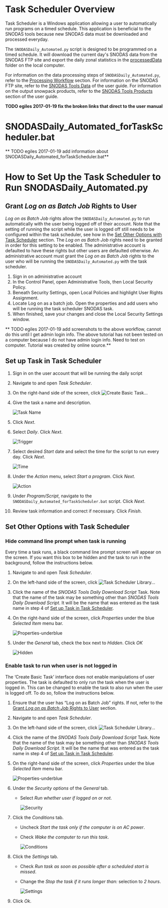 # Task Scheduler Overview

Task Scheduler is a Windows application allowing a user to automatically run programs on a timed schedule. This application is
beneficial to the SNODAS tools because new SNODAS data must be downloaded and processed everyday. 

The ```SNODASDaily_Automated.py```
script is designed to be programmed on a timed schedule. It will download the current day's SNODAS data from the SNODAS FTP site 
and export the daily zonal statistics in the [processedData](../software-design/file-structure.md#snodastools92processeddata92) folder on the local computer. 

For information on the data processing steps of ```SNODASDaily_Automated.py```, refer to the 
[Processing Workflow](../software-design/overview.md#processing-workflow) section. For information on the SNODAS FTP site, refer to the
[SNODAS Tools Data](http://software.openwaterfoundation.org/cdss-app-snodas-tools-doc-user/data/overview/) of the user guide. For information on
the output snowpack products, refer to the [SNODAS Tools Products](http://software.openwaterfoundation.org/cdss-app-snodas-tools-doc-user/products/overview/)
section of the user guide.

**TODO egiles 2017-01-19 fix the broken links that direct to the user manual**

#  SNODASDaily_Automated_forTaskScheduler.bat

** TODO egiles 2017-01-19 add information about SNODASDaily_Automated_forTaskScheduler.bat**

# How to Set Up the Task Scheduler to Run SNODASDaily_Automated.py

## Grant *Log on as Batch Job* Rights to User 

*Log on as Batch Job* rights allow the ```SNODASDaily_Automated.py``` to run automatically with the user being logged off of their 
account. Note that the setting of running the script while the user is logged off still needs to be configured within the task scheduler,
see how in the [Set Other Options with Task Scheduler](#set-other-options-with-task-scheduler) section. The *Log on as Batch Job* rights
need to be granted in order for this setting to be enabled. The administrative account is defaulted to have these rights but other 
users are defaulted otherwise. An administrative account must grant the *Log on as Batch Job* rights to the user who will be running 
the ```SNODASDaily_Automated.py``` with the task scheduler. 

1. Sign in on administrative account
2. In the Control Panel, open Administrative Tools, then Local Security Policy.
3. Beneath Security Settings, open Local Policies and highlight User Rights Assignment.
4. Locate Log on as a batch job. Open the properties and add users who will be running the task scheduler SNODAS task.
5. When finished, save your changes and close the Local Security Settings window.

** TODO egiles 2017-01-19 add screenshots to the above workflow, cannot do this until I get admin login info. The above tutorial has
not been tested on a computer because I do not have admin login info. Need to test on computer. Tutorial was created by online source.**

## Set up Task in Task Scheduler

1. Sign in on the user account that will be running the daily script  

2. Navigate to and open *Task Scheduler*.   

3. On the right-hand side of the screen, click ![Create Basic Task...](task-scheduler-images/create-basic-task.png)  

4. Give the task a name and description.  

	![Task Name](task-scheduler-images/name.png)   
	

5.	Click *Next*.  

6.	Select *Daily*. Click *Next*.  

	![Trigger](task-scheduler-images/trigger.png)  

7.	Select desired *Start* date and select the time for the script to run every day. Click *Next*.  

	![Time](task-scheduler-images/daily-time.png)  

8.	Under the *Action* menu, select *Start a program*. Click *Next*.  

	![Action](task-scheduler-images/action.png)  

9.	Under *Program/Script*, navigate to the ```SNODASDaily_Automated_forTaskScheduler.bat``` script. Click *Next*.  
 
10.	Review task information and correct if necessary. Click *Finish*.   



## Set Other Options with Task Scheduler

### Hide command line prompt when task is running

Every time a task runs, a black command line prompt screen will appear on the screen. If you want this 
box to be hidden and the task to run in the background, follow the instructions below.

1.	Navigate to and open *Task Scheduler*. 
2.	On the left-hand side of the screen, click ![Task Scheduler Library...](task-scheduler-images/task-scheduler-library.png)  
3.	Click the name of the *SNODAS Tools Daily Download Script* Task. Note that the name of the task may be something other
than *SNODAS Tools Daily Download Script*. It will be the name that was entered as the task name in step 4 of 
[Set up Task in Task Scheduler](#set-up-task-in-task-scheduler). 
		
4.	On the right-hand side of the screen, click *Properties* under the blue *Selected Item* menu bar. 

	![Properties-underblue](task-scheduler-images/props-under-blue.png)
	
5.	Under the *General* tab, check the box next to *Hidden*. Click *OK*

	![Hidden](task-scheduler-images/hidden.png)


### Enable task to run when user is not logged in

The ‘Create Basic Task’ interface does not enable manipulations of user properties. The task is defaulted to 
only run the task when the user is logged in. This can be changed to enable the task to also run when the 
user is logged off. To do so, follow the instructions below. 

1.	Ensure that the user has “Log on as Batch Job” rights. If not, refer to the 
[Grant *Log on as Batch Job* Rights to User](#grant-log-on-as-batch-job-rights-to-user) section.  

2.	Navigate to and open *Task Scheduler*.  
3.  On the left-hand side of the screen, click ![Task Scheduler Library...](task-scheduler-images/task-scheduler-library.png)  
4.  Click the name of the *SNODAS Tools Daily Download Script* Task. Note that the name of the task may be something other
than *SNODAS Tools Daily Download Script*. It will be the name that was entered as the task name in step 4 of 
[Set up Task in Task Scheduler](#set-up-task-in-task-scheduler).   
5.  On the right-hand side of the screen, click *Properties* under the blue *Selected Item* menu bar. 

	![Properties-underblue](task-scheduler-images/props-under-blue.png)  
	
6. Under the *Security options* of the *General* tab.
	- Select *Run whether user if logged on or not*.

		![Security](task-scheduler-images/security.png)
	
7. Click the *Conditions* tab. 
	- Uncheck *Start the task only if the computer is on AC power*.
	- Check *Wake the computer to run this task*. 
		
		![Conditions](task-scheduler-images/conditions.png)
	
8. Click the *Settings* tab. 
	- Check *Run task as soon as possible after a scheduled start is missed*. 
	- Change the *Stop the task if it runs longer than:*  selection to *2 hours*.  
	
		![Settings](task-scheduler-images/settings.png)
	
9. Click *Ok*. 








